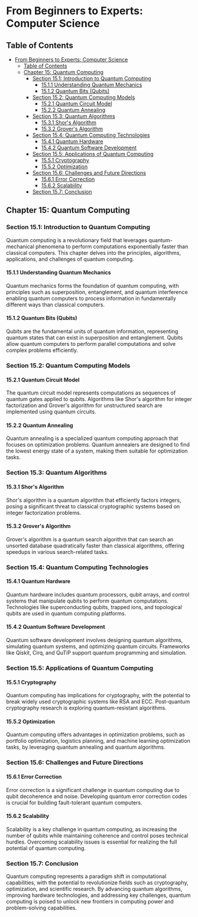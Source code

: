 # From Beginners to Experts: Computer Science

## Table of Contents

- [From Beginners to Experts: Computer Science](#from-beginners-to-experts-computer-science)
  - [Table of Contents](#table-of-contents)
  - [Chapter 15: Quantum Computing](#chapter-15-quantum-computing)
    - [Section 15.1: Introduction to Quantum Computing](#section-151-introduction-to-quantum-computing)
      - [15.1.1 Understanding Quantum Mechanics](#1511-understanding-quantum-mechanics)
      - [15.1.2 Quantum Bits (Qubits)](#1512-quantum-bits-qubits)
    - [Section 15.2: Quantum Computing Models](#section-152-quantum-computing-models)
      - [15.2.1 Quantum Circuit Model](#1521-quantum-circuit-model)
      - [15.2.2 Quantum Annealing](#1522-quantum-annealing)
    - [Section 15.3: Quantum Algorithms](#section-153-quantum-algorithms)
      - [15.3.1 Shor's Algorithm](#1531-shors-algorithm)
      - [15.3.2 Grover's Algorithm](#1532-grovers-algorithm)
    - [Section 15.4: Quantum Computing Technologies](#section-154-quantum-computing-technologies)
      - [15.4.1 Quantum Hardware](#1541-quantum-hardware)
      - [15.4.2 Quantum Software Development](#1542-quantum-software-development)
    - [Section 15.5: Applications of Quantum Computing](#section-155-applications-of-quantum-computing)
      - [15.5.1 Cryptography](#1551-cryptography)
      - [15.5.2 Optimization](#1552-optimization)
    - [Section 15.6: Challenges and Future Directions](#section-156-challenges-and-future-directions)
      - [15.6.1 Error Correction](#1561-error-correction)
      - [15.6.2 Scalability](#1562-scalability)
    - [Section 15.7: Conclusion](#section-157-conclusion)

## Chapter 15: Quantum Computing

### Section 15.1: Introduction to Quantum Computing

Quantum computing is a revolutionary field that leverages quantum-mechanical phenomena to perform computations exponentially faster than classical computers. This chapter delves into the principles, algorithms, applications, and challenges of quantum computing.

#### 15.1.1 Understanding Quantum Mechanics

Quantum mechanics forms the foundation of quantum computing, with principles such as superposition, entanglement, and quantum interference enabling quantum computers to process information in fundamentally different ways than classical computers.

#### 15.1.2 Quantum Bits (Qubits)

Qubits are the fundamental units of quantum information, representing quantum states that can exist in superposition and entanglement. Qubits allow quantum computers to perform parallel computations and solve complex problems efficiently.

### Section 15.2: Quantum Computing Models

#### 15.2.1 Quantum Circuit Model

The quantum circuit model represents computations as sequences of quantum gates applied to qubits. Algorithms like Shor's algorithm for integer factorization and Grover's algorithm for unstructured search are implemented using quantum circuits.

#### 15.2.2 Quantum Annealing

Quantum annealing is a specialized quantum computing approach that focuses on optimization problems. Quantum annealers are designed to find the lowest energy state of a system, making them suitable for optimization tasks.

### Section 15.3: Quantum Algorithms

#### 15.3.1 Shor's Algorithm

Shor's algorithm is a quantum algorithm that efficiently factors integers, posing a significant threat to classical cryptographic systems based on integer factorization problems.

#### 15.3.2 Grover's Algorithm

Grover's algorithm is a quantum search algorithm that can search an unsorted database quadratically faster than classical algorithms, offering speedups in various search-related tasks.

### Section 15.4: Quantum Computing Technologies

#### 15.4.1 Quantum Hardware

Quantum hardware includes quantum processors, qubit arrays, and control systems that manipulate qubits to perform quantum computations. Technologies like superconducting qubits, trapped ions, and topological qubits are used in quantum computing platforms.

#### 15.4.2 Quantum Software Development

Quantum software development involves designing quantum algorithms, simulating quantum systems, and optimizing quantum circuits. Frameworks like Qiskit, Cirq, and QuTiP support quantum programming and simulation.

### Section 15.5: Applications of Quantum Computing

#### 15.5.1 Cryptography

Quantum computing has implications for cryptography, with the potential to break widely used cryptographic systems like RSA and ECC. Post-quantum cryptography research is exploring quantum-resistant algorithms.

#### 15.5.2 Optimization

Quantum computing offers advantages in optimization problems, such as portfolio optimization, logistics planning, and machine learning optimization tasks, by leveraging quantum annealing and quantum algorithms.

### Section 15.6: Challenges and Future Directions

#### 15.6.1 Error Correction

Error correction is a significant challenge in quantum computing due to qubit decoherence and noise. Developing quantum error correction codes is crucial for building fault-tolerant quantum computers.

#### 15.6.2 Scalability

Scalability is a key challenge in quantum computing, as increasing the number of qubits while maintaining coherence and control poses technical hurdles. Overcoming scalability issues is essential for realizing the full potential of quantum computing.

### Section 15.7: Conclusion

Quantum computing represents a paradigm shift in computational capabilities, with the potential to revolutionize fields such as cryptography, optimization, and scientific research. By advancing quantum algorithms, improving hardware technologies, and addressing key challenges, quantum computing is poised to unlock new frontiers in computing power and problem-solving capabilities.